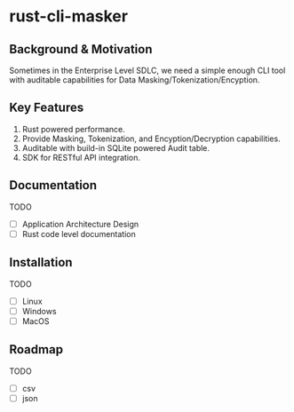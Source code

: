 # rust-cli-masker

## Background & Motivation

Sometimes in the Enterprise Level SDLC, we need a simple enough CLI tool with auditable capabilities for Data Masking/Tokenization/Encyption.

## Key Features

1. Rust powered performance.
2. Provide Masking, Tokenization, and Encyption/Decryption capabilities.
3. Auditable with build-in SQLite powered Audit table.
4. SDK for RESTful API integration.

## Documentation

TODO

- [ ] Application Architecture Design
- [ ] Rust code level documentation

## Installation

TODO

- [ ] Linux
- [ ] Windows
- [ ] MacOS

## Roadmap

TODO

- [ ] csv
- [ ] json
